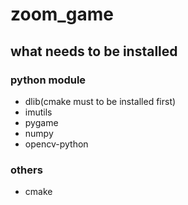 # zoom_game

## what needs to be installed
### python module
- dlib(cmake must to be installed first)
- imutils
- pygame
- numpy
- opencv-python
### others
- cmake
